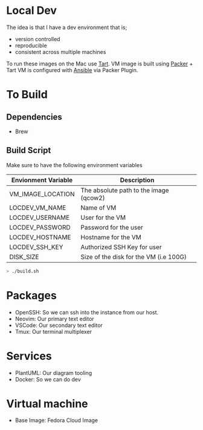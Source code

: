 # Local Dev

The idea is that I have a dev environment that is;

- version controlled
- reproducible
- consistent across multiple machines


To run these images on the Mac use [Tart](https://tart.run/).
VM image is built using [Packer](https://www.packer.io/) + Tart
VM is configured with [Ansible](https://www.ansible.com/) via Packer Plugin.

# To Build

## Dependencies

- Brew


## Build Script

Make sure to have the following environment variables

| Envionment Variable | Description |
| -- | -- |
| VM_IMAGE_LOCATION | The absolute path to the image (qcow2) |
| LOCDEV_VM_NAME | Name of VM |
| LOCDEV_USERNAME | User for the VM |
| LOCDEV_PASSWORD | Password for the user |
| LOCDEV_HOSTNAME | Hostname for the VM |
| LOCDEV_SSH_KEY | Authorized SSH Key for user |
| DISK_SIZE | Size of the disk for the VM (i.e 100G) |


```bash
> ./build.sh
```

# Packages

- OpenSSH: So we can ssh into the instance from our host.
- Neovim: Our primary text editor
- VSCode: Our secondary text editor
- Tmux: Our terminal multiplexer

# Services

- PlantUML: Our diagram tooling
- Docker: So we can do dev

# Virtual machine

- Base Image: Fedora Cloud Image

